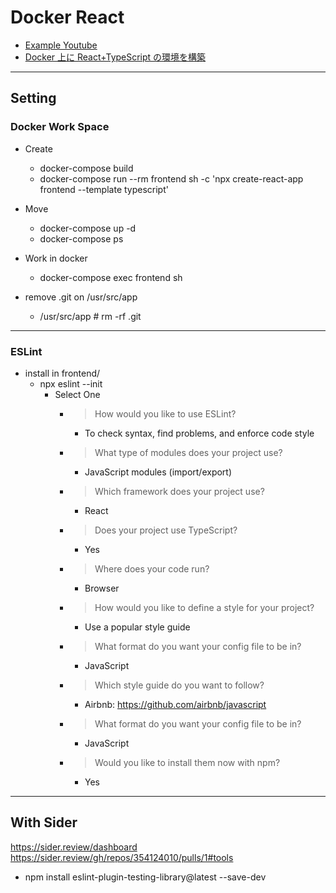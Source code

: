 # Docker React

- [Example Youtube](https://youtu.be/8UVRsJnD3Cc)
- [Docker 上に React+TypeScript の環境を構築](https://saitoblog.page/posts/2020-11-15)

---

## Setting

### Docker Work Space

- Create

  - docker-compose build
  - docker-compose run --rm frontend sh -c 'npx create-react-app frontend --template typescript'

- Move

  - docker-compose up -d
  - docker-compose ps

- Work in docker

  - docker-compose exec frontend sh

- remove .git on /usr/src/app
  - /usr/src/app # rm -rf .git

---

### ESLint

- install in frontend/
  - npx eslint --init
    - Select One
      - > How would you like to use ESLint?
        - To check syntax, find problems, and enforce code style
      - > What type of modules does your project use?
        - JavaScript modules (import/export)
      - > Which framework does your project use?
        - React
      - > Does your project use TypeScript?
        - Yes
      - > Where does your code run?
        - Browser
      - > How would you like to define a style for your project?
        - Use a popular style guide
      - > What format do you want your config file to be in?
        - JavaScript
      - > Which style guide do you want to follow?
        - Airbnb: https://github.com/airbnb/javascript
      - > What format do you want your config file to be in?
        - JavaScript
      - > Would you like to install them now with npm?
        - Yes

---

## With Sider

https://sider.review/dashboard
https://sider.review/gh/repos/354124010/pulls/1#tools

- npm install eslint-plugin-testing-library@latest --save-dev

